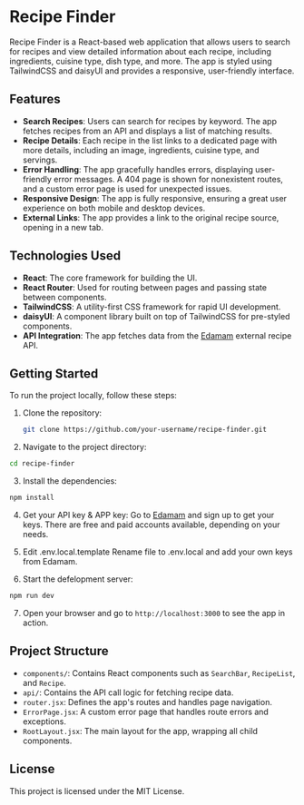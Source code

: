 # Recipe Finder

Recipe Finder is a React-based web application that allows users to search for recipes and view detailed information about each recipe, including ingredients, cuisine type, dish type, and more. The app is styled using TailwindCSS and daisyUI and provides a responsive, user-friendly interface.

## Features

- **Search Recipes**: Users can search for recipes by keyword. The app fetches recipes from an API and displays a list of matching results.
- **Recipe Details**: Each recipe in the list links to a dedicated page with more details, including an image, ingredients, cuisine type, and servings.
- **Error Handling**: The app gracefully handles errors, displaying user-friendly error messages. A 404 page is shown for nonexistent routes, and a custom error page is used for unexpected issues.
- **Responsive Design**: The app is fully responsive, ensuring a great user experience on both mobile and desktop devices.
- **External Links**: The app provides a link to the original recipe source, opening in a new tab.

## Technologies Used

- **React**: The core framework for building the UI.
- **React Router**: Used for routing between pages and passing state between components.
- **TailwindCSS**: A utility-first CSS framework for rapid UI development.
- **daisyUI**: A component library built on top of TailwindCSS for pre-styled components.
- **API Integration**: The app fetches data from the [Edamam](https://edamam.com) external recipe API.

## Getting Started

To run the project locally, follow these steps:

1. Clone the repository:

   ```bash
   git clone https://github.com/your-username/recipe-finder.git
   ```

2. Navigate to the project directory:

```bash
cd recipe-finder
```

3. Install the dependencies:

```bash
npm install
```

4. Get your API key & APP key:
   Go to [Edamam](https://api.edamam.com) and sign up to get your keys. There are free and paid accounts available, depending on your needs.

5. Edit .env.local.template
   Rename file to .env.local and add your own keys from Edamam.

6. Start the defelopment server:

```bash
npm run dev
```

7. Open your browser and go to `http://localhost:3000` to see the app in action.

## Project Structure

- `components/`: Contains React components such as `SearchBar`, `RecipeList`, and `Recipe`.
- `api/`: Contains the API call logic for fetching recipe data.
- `router.jsx`: Defines the app's routes and handles page navigation.
- `ErrorPage.jsx`: A custom error page that handles route errors and exceptions.
- `RootLayout.jsx`: The main layout for the app, wrapping all child components.

## License

This project is licensed under the MIT License.
